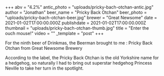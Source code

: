 +++
abv = "4.2%"
antic_photo = "uploads/pricky-bach-otchan-antic.jpg"
author = "Jonathan"
beer_name = "Pricky Back Otchan"
beer_photo = "uploads/pricky-bach-otchan-beer.jpg"
brewer = "Great Newsome"
date = 2021-01-02T17:00:00.000Z
publishdate = 2021-01-02T17:00:00.000Z
thumbnail = "uploads/pricky-bach-otchan-thumb.jpg"
title = "Enter the ouch mouse!"
video = ""
_template = "post"
+++

For the ninth beer of Drinkmas, the Beerman brought to me : Pricky Back Otchan from Great Newsome Brewery

According to the label, the Pricky Back Otchan is the old Yorkshire name for a hedgehog, so naturally I had to bring out superstar hedgehog Princess Neville to take her turn in the spotlight.
